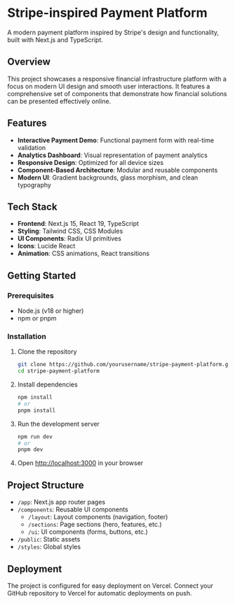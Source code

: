 # Stripe-inspired Payment Platform

A modern payment platform inspired by Stripe's design and functionality, built with Next.js and TypeScript.

## Overview

This project showcases a responsive financial infrastructure platform with a focus on modern UI design and smooth user interactions. It features a comprehensive set of components that demonstrate how financial solutions can be presented effectively online.

## Features

- **Interactive Payment Demo**: Functional payment form with real-time validation
- **Analytics Dashboard**: Visual representation of payment analytics
- **Responsive Design**: Optimized for all device sizes
- **Component-Based Architecture**: Modular and reusable components
- **Modern UI**: Gradient backgrounds, glass morphism, and clean typography

## Tech Stack

- **Frontend**: Next.js 15, React 19, TypeScript
- **Styling**: Tailwind CSS, CSS Modules
- **UI Components**: Radix UI primitives
- **Icons**: Lucide React
- **Animation**: CSS animations, React transitions

## Getting Started

### Prerequisites

- Node.js (v18 or higher)
- npm or pnpm

### Installation

1. Clone the repository
   ```bash
   git clone https://github.com/yourusername/stripe-payment-platform.git
   cd stripe-payment-platform
   ```

2. Install dependencies
   ```bash
   npm install
   # or
   pnpm install
   ```

3. Run the development server
   ```bash
   npm run dev
   # or
   pnpm dev
   ```

4. Open [http://localhost:3000](http://localhost:3000) in your browser

## Project Structure

- `/app`: Next.js app router pages
- `/components`: Reusable UI components
  - `/layout`: Layout components (navigation, footer)
  - `/sections`: Page sections (hero, features, etc.)
  - `/ui`: UI components (forms, buttons, etc.)
- `/public`: Static assets
- `/styles`: Global styles

## Deployment

The project is configured for easy deployment on Vercel. Connect your GitHub repository to Vercel for automatic deployments on push.
